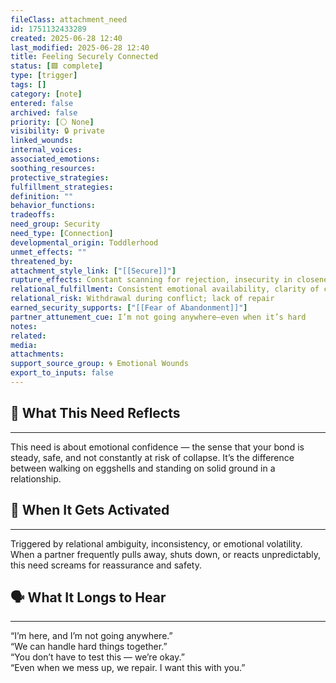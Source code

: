 ```yaml
---
fileClass: attachment_need
id: 1751132433289
created: 2025-06-28 12:40
last_modified: 2025-06-28 12:40
title: Feeling Securely Connected
status: [🟩 complete]
type: [trigger]
tags: []
category: [note]
entered: false
archived: false
priority: [⚪ None]
visibility: 🔒 private
linked_wounds: 
internal_voices: 
associated_emotions: 
soothing_resources: 
protective_strategies: 
fulfillment_strategies: 
definition: ""
behavior_functions: 
tradeoffs: 
need_group: Security
need_type: [Connection]
developmental_origin: Toddlerhood
unmet_effects: ""
threatened_by: 
attachment_style_link: ["[[Secure]]"]
rupture_effects: Constant scanning for rejection, insecurity in closeness
relational_fulfillment: Consistent emotional availability, clarity of commitment
relational_risk: Withdrawal during conflict; lack of repair
earned_security_supports: ["[[Fear of Abandonment]]"]
partner_attunement_cue: I’m not going anywhere—even when it’s hard
notes: 
related: 
media: 
attachments: 
support_source_group: 🌀 Emotional Wounds
export_to_inputs: false
---
```


## 🤝 What This Need Reflects
---
This need is about emotional confidence — the sense that your bond is steady, safe, and not constantly at risk of collapse. It’s the difference between walking on eggshells and standing on solid ground in a relationship.

## 🧲 When It Gets Activated
---
Triggered by relational ambiguity, inconsistency, or emotional volatility. When a partner frequently pulls away, shuts down, or reacts unpredictably, this need screams for reassurance and safety.

## 🗣️ What It Longs to Hear
---
“I’m here, and I’m not going anywhere.”  
“We can handle hard things together.”  
“You don’t have to test this — we’re okay.”  
“Even when we mess up, we repair. I want this with you.”

